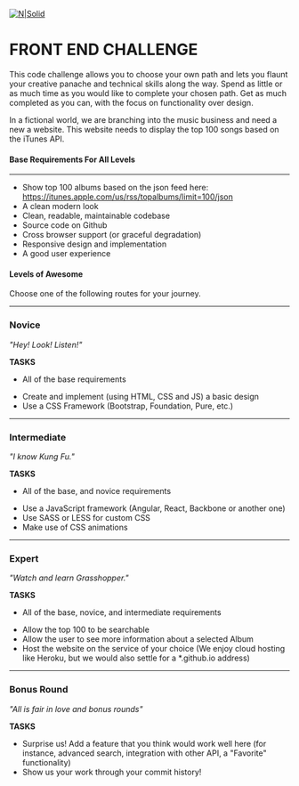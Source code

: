 [![N|Solid](https://s3.amazonaws.com/spot-resources/logospot.png?1)](https://spotcloud.io)

FRONT END CHALLENGE
====================

This code challenge allows you to choose your own path and lets you flaunt your creative panache and technical skills along the way. Spend as little or as much time as you would like to complete your chosen path. Get as much completed as you can, with the focus on functionality over design.

In a fictional world, we are branching into the music business and need a new a website. This website needs to display the top 100 songs based on the iTunes API.   

#### Base Requirements For All Levels
-------
- Show top 100 albums based on the json feed here:  https://itunes.apple.com/us/rss/topalbums/limit=100/json
- A clean modern look
- Clean, readable, maintainable codebase
- Source code on Github
- Cross browser support (or graceful degradation) 
- Responsive design and implementation
- A good user experience


#### Levels of Awesome

Choose one of the following routes for your journey. 

-------
### Novice

*"Hey! Look! Listen!"*

**TASKS**
* All of the base requirements
+ Create and implement (using HTML, CSS and JS) a basic design 
+ Use a CSS Framework (Bootstrap, Foundation, Pure, etc.)


-------
### Intermediate

*"I know Kung Fu."*

**TASKS**
* All of the base, and novice requirements
+ Use a JavaScript framework (Angular, React, Backbone or another one)
+ Use SASS or LESS for custom CSS
+ Make use of CSS animations


-------
### Expert

*"Watch and learn Grasshopper."*

**TASKS**
* All of the base, novice, and intermediate requirements
+ Allow the top 100 to be searchable 
+ Allow the user to see more information about a selected Album
+ Host the website on the service of your choice (We enjoy cloud hosting like Heroku, but we would also settle for a *.github.io address)


-------
### Bonus Round

*"All is fair in love and bonus rounds"*

**TASKS**
+ Surprise us! Add a feature that you think would work well here (for instance, advanced search, integration with other API, a "Favorite" functionality)
+ Show us your work through your commit history!
